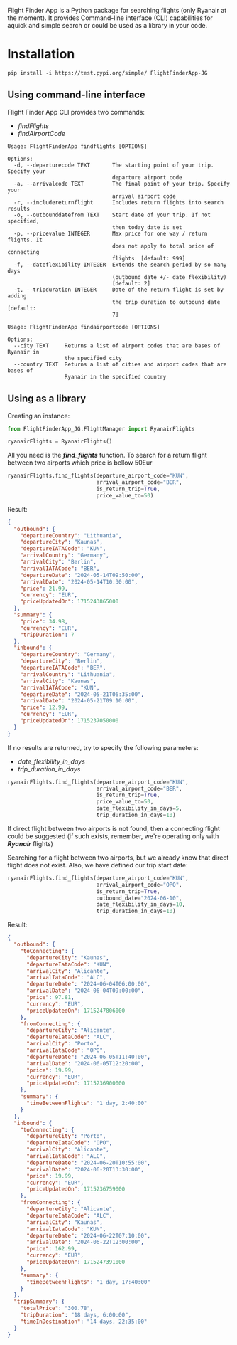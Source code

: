 Flight Finder App is a Python package for searching flights (only Ryanair at the moment). It provides Command-line interface (CLI) capabilities for aquick and simple search
or could be used as a library in your code. 

Installation
============
````
pip install -i https://test.pypi.org/simple/ FlightFinderApp-JG
````

Using command-line interface
---------------
Flight Finder App CLI provides two commands:
* _findFlights_
* _findAirportCode_

````
Usage: FlightFinderApp findflights [OPTIONS]

Options:
  -d, --departurecode TEXT       The starting point of your trip. Specify your
                                 departure airport code
  -a, --arrivalcode TEXT         The final point of your trip. Specify your
                                 arrival airport code
  -r, --includereturnflight      Includes return flights into search results
  -o, --outbounddatefrom TEXT    Start date of your trip. If not specified,
                                 then today date is set
  -p, --pricevalue INTEGER       Max price for one way / return flights. It
                                 does not apply to total price of connecting
                                 flights  [default: 999]
  -f, --dateflexibility INTEGER  Extends the search period by so many days
                                 (outbound date +/- date flexibility)
                                 [default: 2]
  -t, --tripduration INTEGER     Date of the return flight is set by adding
                                 the trip duration to outbound date  [default:
                                 7]

Usage: FlightFinderApp findairportcode [OPTIONS]

Options:
  --city TEXT     Returns a list of airport codes that are bases of Ryanair in
                  the specified city
  --country TEXT  Returns a list of cities and airport codes that are bases of
                  Ryanair in the specified country
````
Using as a library
-----

Creating an instance:
```python
from FlightFinderApp_JG.FlightManager import RyanairFlights

ryanairFlights = RyanairFlights()
```

All you need is the ***find_flights*** function. To search for a return flight between two airports which 
price is bellow 50Eur

```python
ryanairFlights.find_flights(departure_airport_code="KUN",
                            arrival_airport_code="BER",
                            is_return_trip=True,
                            price_value_to=50)
```
Result:
```json
{
  "outbound": {
    "departureCountry": "Lithuania",
    "departureCity": "Kaunas",
    "departureIATACode": "KUN",
    "arrivalCountry": "Germany",
    "arrivalCity": "Berlin",
    "arrivalIATACode": "BER",
    "departureDate": "2024-05-14T09:50:00",
    "arrivalDate": "2024-05-14T10:30:00",
    "price": 21.99,
    "currency": "EUR",
    "priceUpdatedOn": 1715243865000
  },
  "summary": {
    "price": 34.98,
    "currency": "EUR",
    "tripDuration": 7
  },
  "inbound": {
    "departureCountry": "Germany",
    "departureCity": "Berlin",
    "departureIATACode": "BER",
    "arrivalCountry": "Lithuania",
    "arrivalCity": "Kaunas",
    "arrivalIATACode": "KUN",
    "departureDate": "2024-05-21T06:35:00",
    "arrivalDate": "2024-05-21T09:10:00",
    "price": 12.99,
    "currency": "EUR",
    "priceUpdatedOn": 1715237050000
  }
}
```
If no results are returned, try to specify the following parameters:
* _date_flexibility_in_days_
* _trip_duration_in_days_

```python
ryanairFlights.find_flights(departure_airport_code="KUN",
                            arrival_airport_code="BER",
                            is_return_trip=True,
                            price_value_to=50,
                            date_flexibility_in_days=5,
                            trip_duration_in_days=10)
```
If direct flight between two airports is not found, then a connecting flight could be suggested (if such exists, 
remember, we're operating only with ***Ryanair*** flights)

Searching for a flight between two airports, but we already know that direct flight does not exist. 
Also, we have defined our trip start date: 

```python
ryanairFlights.find_flights(departure_airport_code="KUN",
                            arrival_airport_code="OPO",
                            is_return_trip=True,
                            outbound_date="2024-06-10",
                            date_flexibility_in_days=10,
                            trip_duration_in_days=10)
```
Result:
```json
{
  "outbound": {
    "toConnecting": {
      "departureCity": "Kaunas",
      "departureIataCode": "KUN",
      "arrivalCity": "Alicante",
      "arrivalIataCode": "ALC",
      "departureDate": "2024-06-04T06:00:00",
      "arrivalDate": "2024-06-04T09:00:00",
      "price": 97.81,
      "currency": "EUR",
      "priceUpdatedOn": 1715247806000
    },
    "fromConnecting": {
      "departureCity": "Alicante",
      "departureIataCode": "ALC",
      "arrivalCity": "Porto",
      "arrivalIataCode": "OPO",
      "departureDate": "2024-06-05T11:40:00",
      "arrivalDate": "2024-06-05T12:20:00",
      "price": 19.99,
      "currency": "EUR",
      "priceUpdatedOn": 1715236900000
    },
    "summary": {
      "timeBetweenFlights": "1 day, 2:40:00"
    }
  },
  "inbound": {
    "toConnecting": {
      "departureCity": "Porto",
      "departureIataCode": "OPO",
      "arrivalCity": "Alicante",
      "arrivalIataCode": "ALC",
      "departureDate": "2024-06-20T10:55:00",
      "arrivalDate": "2024-06-20T13:30:00",
      "price": 19.99,
      "currency": "EUR",
      "priceUpdatedOn": 1715236759000
    },
    "fromConnecting": {
      "departureCity": "Alicante",
      "departureIataCode": "ALC",
      "arrivalCity": "Kaunas",
      "arrivalIataCode": "KUN",
      "departureDate": "2024-06-22T07:10:00",
      "arrivalDate": "2024-06-22T12:00:00",
      "price": 162.99,
      "currency": "EUR",
      "priceUpdatedOn": 1715247391000
    },
    "summary": {
      "timeBetweenFlights": "1 day, 17:40:00"
    }
  },
  "tripSummary": {
    "totalPrice": "300.78",
    "tripDuration": "18 days, 6:00:00",
    "timeInDestination": "14 days, 22:35:00"
  }
}
```